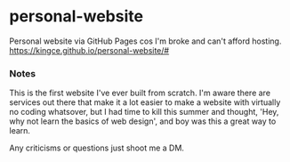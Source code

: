 # personal-website
Personal website via GitHub Pages cos I'm broke and can't afford hosting.
https://kingce.github.io/personal-website/#


### Notes
This is the first website I've ever built from scratch. I'm aware there are services out there that make it a lot easier to make a website with virtually no coding whatsover, but I had time to kill this summer and thought, 'Hey, why not learn the basics of web design', and boy was this a great way to learn. 

Any criticisms or questions just shoot me a DM. 
